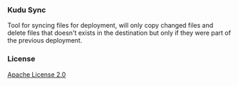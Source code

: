 ### Kudu Sync

Tool for syncing files for deployment, will only copy changed files and delete files that doesn't exists in the destination but only if they were part of the previous deployment.


### License

[Apache License 2.0](https://github.com/projectkudu/kudu/blob/master/LICENSE.txt)
